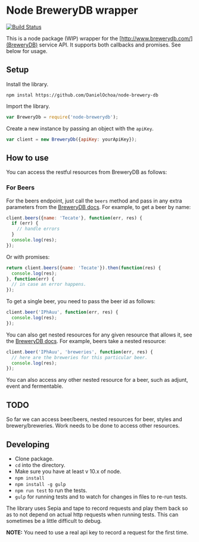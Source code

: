 # Node BreweryDB wrapper

[![Build Status](https://travis-ci.org/DanielOchoa/node-brewery-db.svg?branch=master)](https://travis-ci.org/DanielOchoa/node-brewery-db)

This is a node package (WIP) wrapper for the [http://www.brewerydb.com/](BreweryDB) service
API. It supports both callbacks and promises. See below for usage.

## Setup

Install the library.

```
npm instal https://github.com/DanielOchoa/node-brewery-db
```

Import the library.

```javascript
var BreweryDb = require('node-brewerydb');
```

Create a new instance by passing an object with the `apiKey`.

```javascript
var client = new BreweryDb({apiKey: yourApiKey});
```

## How to use

You can access the restful resources from BreweryDB as follows:

### For Beers

For the beers endpoint, just call the `beers` method and pass in any extra
parameters from the [BreweryDB docs](http://www.brewerydb.com/developers/docs-endpoint/beer_index).
For example, to get a beer by name:

```javascript
client.beers({name: 'Tecate'}, function(err, res) {
  if (err) {
    // handle errors
  }
  console.log(res);
});
```

Or with promises:

```javascript
return client.beers({name: 'Tecate'}).then(function(res) {
  console.log(res);
}, function(err) {
  // in case an error happens.
});
```

To get a single beer, you need to pass the beer id as follows:

```javascript
client.beer('IPhAuu', function(err, res) {
  console.log(res);
});
```

You can also get nested resources for any given resource that allows it, see
the [BreweryDB docs](http://www.brewerydb.com/developers/docs-endpoint/beer_brewery).
For example, beers take a nested resource:

```javascript
client.beer('IPhAuu', 'breweries', function(err, res) {
  // here are the breweries for this particular beer.
  console.log(res);
});
```

You can also access any other nested resource for a beer, such as adjunt, event
and fermentable.

## TODO

So far we can access beer/beers, nested resources for beer, styles and
brewery/breweries. Work needs to be done to access other resources.

## Developing

 - Clone package.
 - `cd` into the directory.
 - Make sure you have at least v 10.x of node.
 - `npm install`
 - `npm install -g gulp`
 - `npm run test` to run the tests.
 - `gulp` for running tests and to watch for changes in files to re-run tests.

The library uses Sepia and tape to record requests and play them back so as to
not depend on actual http requests when running tests. This can sometimes be a
little difficult to debug.

**NOTE:** You need to use a real api key to record a request for the first time.
